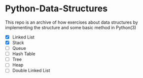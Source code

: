 # Python-Data-Structures
This repo is an archive of how exercises about data structures by implementing the structure and some basic method in Python(3)

- [X] Linked List
- [X] Stack
- [ ] Queue
- [ ] Hash Table
- [ ] Tree
- [ ] Heap
- [ ] Double Linked List